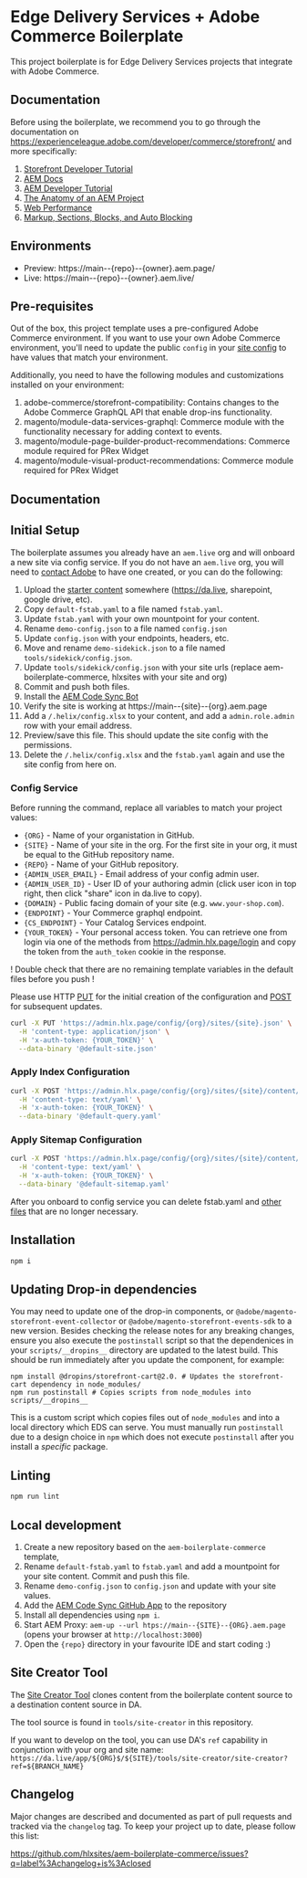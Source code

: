 # Edge Delivery Services + Adobe Commerce Boilerplate
This project boilerplate is for Edge Delivery Services projects that integrate with Adobe Commerce.

## Documentation

Before using the boilerplate, we recommend you to go through the documentation on https://experienceleague.adobe.com/developer/commerce/storefront/ and more specifically:

1. [Storefront Developer Tutorial](https://experienceleague.adobe.com/developer/commerce/storefront/get-started/)
1. [AEM Docs](https://www.aem.live/docs/)
1. [AEM Developer Tutorial](https://www.aem.live/developer/tutorial)
1. [The Anatomy of an AEM Project](https://www.aem.live/developer/anatomy-of-a-project)
1. [Web Performance](https://www.aem.live/developer/keeping-it-100)
1. [Markup, Sections, Blocks, and Auto Blocking](https://www.aem.live/developer/markup-sections-blocks)


## Environments
- Preview: https://main--{repo}--{owner}.aem.page/
- Live: https://main--{repo}--{owner}.aem.live/

## Pre-requisites

Out of the box, this project template uses a pre-configured Adobe Commerce environment. If you want to use your own Adobe Commerce environment, you'll need to update the public `config` in your [site config](https://www.aem.live/docs/admin.html#tag/siteConfig) to have values that match your environment.

Additionally, you need to have the following modules and customizations installed on your environment: 

1. adobe-commerce/storefront-compatibility: Contains changes to the Adobe Commerce GraphQL API that enable drop-ins functionality.
1. magento/module-data-services-graphql: Commerce module with the functionality necessary for adding context to events.
1. magento/module-page-builder-product-recommendations: Commerce module required for PRex Widget
1. magento/module-visual-product-recommendations: Commerce module required for PRex Widget
<!-- 1. TODO: Add further prereqs.  -->

## Documentation


## Initial Setup

The boilerplate assumes you already have an `aem.live` org and will onboard a new site via config service. If you do not have an `aem.live` org, you will need to [contact Adobe](https://discord.gg/aem-live) to have one created, or you can do the following:

1. Upload the [starter content](https://github.com/hlxsites/aem-boilerplate-commerce/releases/tag/starter-content) somewhere (https://da.live, sharepoint, google drive, etc).
1. Copy `default-fstab.yaml` to a file named `fstab.yaml`.
1. Update `fstab.yaml` with your own mountpoint for your content.
1. Rename `demo-config.json` to a file named `config.json`
1. Update `config.json` with your endpoints, headers, etc.
1. Move and rename `demo-sidekick.json` to a file named `tools/sidekick/config.json`.
1. Update `tools/sidekick/config.json` with your site urls (replace aem-boilerplate-commerce, hlxsites with your site and org)
1. Commit and push both files.
1. Install the [AEM Code Sync Bot](https://github.com/apps/aem-code-sync)
1. Verify the site is working at https://main--{site}--{org}.aem.page
1. Add a `/.helix/config.xlsx` to your content, and add a `admin.role.admin` row with your email address.
1. Preview/save this file. This should update the site config with the permissions.
1. Delete the `/.helix/config.xlsx` and the `fstab.yaml` again and use the site config from here on.

### Config Service

Before running the command, replace all variables to match your project values:

* `{ORG}` - Name of your organistation in GitHub.
* `{SITE}` - Name of your site in the org. For the first site in your org, it must be equal to the GitHub repository name.
* `{REPO}` - Name of your GitHub repository.
* `{ADMIN_USER_EMAIL}` - Email address of your config admin user.
* `{ADMIN_USER_ID}` - User ID of your authoring admin (click user icon in top right, then click "share" icon in da.live to copy).
* `{DOMAIN}` - Public facing domain of your site (e.g. `www.your-shop.com`).
* `{ENDPOINT}` - Your Commerce graphql endpoint.
* `{CS_ENDPOINT}` - Your Catalog Services endpoint.
* `{YOUR_TOKEN}` - Your personal access token. You can retrieve one from login via one of the methods from https://admin.hlx.page/login and copy the token from the `auth_token` cookie in the response.

! Double check that there are no remaining template variables in the default files before you push !

Please use HTTP [PUT](https://www.aem.live/docs/admin.html#tag/siteConfig/operation/createSiteSite) for the initial creation of the configuration and [POST](https://www.aem.live/docs/admin.html#tag/siteConfig/operation/updateConfigSite) for subsequent updates.

```bash
curl -X PUT 'https://admin.hlx.page/config/{org}/sites/{site}.json' \
  -H 'content-type: application/json' \
  -H 'x-auth-token: {YOUR_TOKEN}' \
  --data-binary '@default-site.json'
```

### Apply Index Configuration
```bash
curl -X POST 'https://admin.hlx.page/config/{org}/sites/{site}/content/query.yaml' \
  -H 'content-type: text/yaml' \
  -H 'x-auth-token: {YOUR_TOKEN}' \
  --data-binary '@default-query.yaml'
```

### Apply Sitemap Configuration
```bash
curl -X POST 'https://admin.hlx.page/config/{org}/sites/{site}/content/sitemap.yaml' \
  -H 'content-type: text/yaml' \
  -H 'x-auth-token: {YOUR_TOKEN}' \
  --data-binary '@default-sitemap.yaml'
```

After you onboard to config service you can delete fstab.yaml and [other files](https://www.aem.live/docs/config-service-setup#remove-unused-configuration-files) that are no longer necessary.

## Installation

```sh
npm i
```

## Updating Drop-in dependencies

You may need to update one of the drop-in components, or `@adobe/magento-storefront-event-collector` or `@adobe/magento-storefront-events-sdk` to a new version. Besides checking the release notes for any breaking changes, ensure you also execute the `postinstall` script so that the dependenices in your `scripts/__dropins__` directory are updated to the latest build. This should be run immediately after you update the component, for example:

```
npm install @dropins/storefront-cart@2.0. # Updates the storefront-cart dependency in node_modules/
npm run postinstall # Copies scripts from node_modules into scripts/__dropins__
```

This is a custom script which copies files out of `node_modules` and into a local directory which EDS can serve. You must manually run `postinstall` due to a design choice in `npm` which does not execute `postinstall` after you install a _specific_ package.

## Linting

```sh
npm run lint
```

## Local development

1. Create a new repository based on the `aem-boilerplate-commerce` template,
1. Rename `default-fstab.yaml` to `fstab.yaml` and add a mountpoint for your site content. Commit and push this file.
1. Rename `demo-config.json` to `config.json` and update with your site values.
1. Add the [AEM Code Sync GitHub App](https://github.com/apps/aem-code-sync) to the repository
1. Install all dependencies using `npm i`.
1. Start AEM Proxy: `aem-up --url htps://main--{SITE}--{ORG}.aem.page` (opens your browser at `http://localhost:3000`)
1. Open the `{repo}` directory in your favourite IDE and start coding :)

## Site Creator Tool

The [Site Creator Tool](https://da.live/app/hlxsites/aem-boilerplate-commerce/tools/site-creator/site-creator) clones content from the boilerplate content source to a destination content source in DA.

The tool source is found in `tools/site-creator` in this repository.

If you want to develop on the tool, you can use DA's `ref` capability in conjunction with your org and site name: `https://da.live/app/${ORG}$/${SITE}/tools/site-creator/site-creator?ref=${BRANCH_NAME}`


## Changelog

Major changes are described and documented as part of pull requests and tracked via the `changelog` tag. To keep your project up to date, please follow this list:

https://github.com/hlxsites/aem-boilerplate-commerce/issues?q=label%3Achangelog+is%3Aclosed
